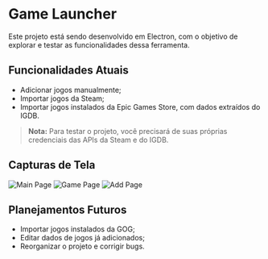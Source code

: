 # Game Launcher

Este projeto está sendo desenvolvido em Electron, com o objetivo de explorar e testar as funcionalidades dessa ferramenta.

## Funcionalidades Atuais

- Adicionar jogos manualmente;
- Importar jogos da Steam;
- Importar jogos instalados da Epic Games Store, com dados extraídos do IGDB.

> **Nota:** Para testar o projeto, você precisará de suas próprias credenciais das APIs da Steam e do IGDB.

## Capturas de Tela

![Main Page](https://github.com/RuizSP/game-library/blob/main/Screenshots/Captura%20de%20tela%202024-09-03%20092456.png?raw=true)
![Game Page](https://github.com/RuizSP/game-library/blob/main/Screenshots/Captura%20de%20tela%202024-09-03%20092522.png?raw=true)
![Add Page](https://github.com/RuizSP/game-library/blob/main/Screenshots/Captura%20de%20tela%202024-09-03%20092549.png?raw=true)

## Planejamentos Futuros

- Importar jogos instalados da GOG;
- Editar dados de jogos já adicionados;
- Reorganizar o projeto e corrigir bugs.

